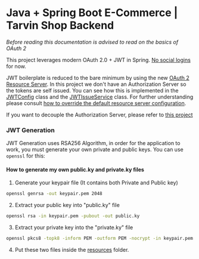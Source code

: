 # Java + Spring Boot E-Commerce | Tarvin Shop Backend
*Before reading this documentation is advised to read on the basics of OAuth 2*

This project leverages modern OAuth 2.0 + JWT in Spring. [No social logins](https://www.webfx.com/blog/web-design/social-logins#616723179a361-20) for now.

JWT boilerplate is reduced to the bare minimum by using the new [OAuth 2 Resource Server](https://docs.spring.io/spring-security/reference/servlet/oauth2/resource-server/index.html).
In this project we don't have an Authorization Server so the tokens are self issued. 
You can see how this is implemented in the [JWTConfig](src/main/java/com/jaimayal/tarvinshop/AuthSystem/config/JwtConfig.java) class and 
the [JWTIssueService](src/main/java/com/jaimayal/tarvinshop/AuthSystem/service/JwtIssuerService.java) class. 
For further understanding please consult [how to override the default resource server configuration](https://docs.spring.io/spring-security/reference/servlet/oauth2/resource-server/jwt.htm#oauth2resourceserver-jwt-sansboot).

If you want to decouple the Authorization Server, please refer to [this project](https://github.com/qq253498229/spring-boot-oauth2-example)

### JWT Generation
JWT Generation uses RSA256 Algorithm, in order for the application to work, you must generate your own private and public keys. You can use `openssl` for this:

#### How to generate my own public.ky and private.ky files
1. Generate your keypair file (It contains both Private and Public key)
```Bash
openssl genrsa -out keypair.pem 2048
```

2. Extract your public key into "public.ky" file
```Bash
openssl rsa -in keypair.pem -pubout -out public.ky
```

3. Extract your private key into the "private.ky" file
```Bash
openssl pkcs8 -topk8 -inform PEM -outform PEM -nocrypt -in keypair.pem -out private.ky
```

4. Put these two files inside the [resources](src/main/resources) folder.